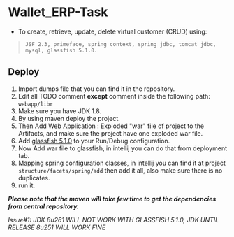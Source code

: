 # Wallet_ERP-Task

- To create, retrieve, update, delete virtual customer (CRUD) using:
>`JSF 2.3, primeface, spring context, spring jdbc, tomcat jdbc, mysql, glassfish 5.1.0.`

## Deploy

1. Import dumps file that you can find it in the repository.
2. Edit all TODO comment **except** comment inside the following path: `webapp/libr`
3. Make sure you have JDK 1.8.
4. By using maven deploy the project.
5. Then Add Web Application : Exploded "war" file of project to the Artifacts, and make sure the project have one exploded war file.
6. Add [glassfish 5.1.0](https://www.eclipse.org/downloads/download.php?file=/glassfish/glassfish-5.1.0.zip) to your Run/Debug configuration.
7. Now Add war file to glassfish, in intellij you can do that from deployment tab.
8. Mapping spring configuration classes, in intellij you can find it at project `structure/facets/spring/add` then add it all, also make sure there is no duplicates.
9. run it.

***Please note that the maven will take few time to get the dependencies from central repository.***

*Issue#1: JDK 8u261 WILL NOT WORK WITH GLASSFISH 5.1.0, JDK UNTIL RELEASE 8u251 WILL WORK FINE*
 
